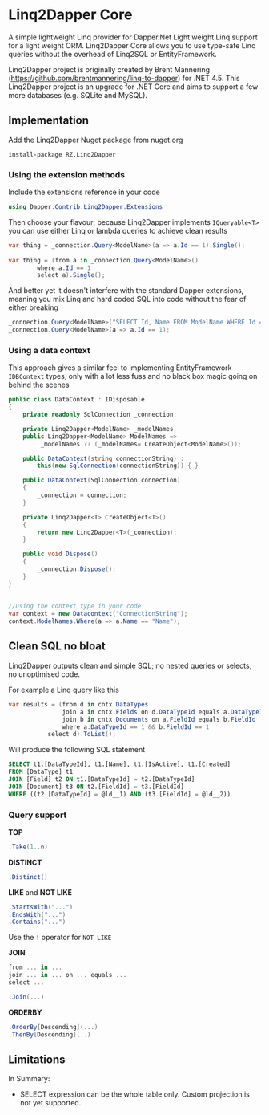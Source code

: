 # Linq2Dapper Core

A simple lightweight Linq provider for Dapper.Net
Light weight Linq support for a light weight ORM. Linq2Dapper Core allows you to use type-safe Linq queries without the overhead of Linq2SQL or EntityFramework.

Linq2Dapper project is originally created by Brent Mannering (https://github.com/brentmannering/linq-to-dapper) for .NET 4.5.  This Linq2Dapper project is an upgrade
for .NET Core and aims to support a few more databases (e.g. SQLite and MySQL).

## Implementation

Add the Linq2Dapper Nuget package from nuget.org

    install-package RZ.Linq2Dapper

### Using the extension methods

Include the extensions reference in your code

```C#
using Dapper.Contrib.Linq2Dapper.Extensions
```

Then choose your flavour; because Linq2Dapper implements `IQueryable<T>` you can use either Linq or lambda queries to achieve clean results

```C#
var thing = _connection.Query<ModelName>(a => a.Id == 1).Single();
    
var thing = (from a in _connection.Query<ModelName>()
	    where a.Id == 1
	    select a).Single();
```

And better yet it doesn't interfere with the standard Dapper extensions, meaning you mix Linq and hard coded SQL into code without the fear of either breaking

```C#
_connection.Query<ModelName>("SELECT Id, Name FROM ModelName WHERE Id = @Id", new { Id = 1});
_connection.Query<ModelName>(a => a.Id == 1);
```


### Using a data context

This approach gives a similar feel to implementing EntityFramework `IDBContext` types, only with a lot less fuss and no black box magic going on behind the scenes

```C#
public class DataContext : IDisposable
{
    private readonly SqlConnection _connection;

    private Linq2Dapper<ModelName> _modelNames;
    public Linq2Dapper<ModelName> ModelNames => 
	     _modelNames ?? (_modelNames= CreateObject<ModelName>());

    public DataContext(string connectionString) : 
    	this(new SqlConnection(connectionString)) { }

    public DataContext(SqlConnection connection)
    {
    	_connection = connection;
    }

    private Linq2Dapper<T> CreateObject<T>()
    {
    	return new Linq2Dapper<T>(_connection);
    }

    public void Dispose()
    {
    	_connection.Dispose();
    }
}
    
    
//using the context type in your code 
var context = new Datacontext("ConnectionString");
context.ModelNames.Where(a => a.Name == "Name");
```

## Clean SQL no bloat

Linq2Dapper outputs clean and simple SQL; no nested queries or selects, no unoptimised code.

For example a Linq query like this

```C#
var results = (from d in cntx.DataTypes
               join a in cntx.Fields on d.DataTypeId equals a.DataTypeId
               join b in cntx.Documents on a.FieldId equals b.FieldId
               where a.DataTypeId == 1 && b.FieldId == 1
	       select d).ToList();
```

Will produce the following SQL statement

```SQL
SELECT t1.[DataTypeId], t1.[Name], t1.[IsActive], t1.[Created] 
FROM [DataType] t1 
JOIN [Field] t2 ON t1.[DataTypeId] = t2.[DataTypeId] 
JOIN [Document] t3 ON t2.[FieldId] = t3.[FieldId] 
WHERE ((t2.[DataTypeId] = @ld__1) AND (t3.[FieldId] = @ld__2))
```

### Query support

**TOP**

```C#
.Take(1..n)
```

**DISTINCT**

```C#
.Distinct()
```

**LIKE** and **NOT LIKE**

```C#
.StartsWith("...")
.EndsWith("...")
.Contains("...")
```
Use the `!` operator for `NOT LIKE` 

**JOIN**

```C#
from ... in ...
join ... in ... on ... equals ...
select ...

.Join(...)
```

**ORDERBY**

```C#
.OrderBy[Descending](...)
.ThenBy[Descending](..)
```

## Limitations ##

In Summary:

* SELECT expression can be the whole table only. Custom projection is not yet supported.
